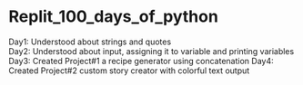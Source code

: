 # Replit_100_days_of_python
Day1: Understood about strings and quotes <br />
Day2: Understood about input, assigning it to variable and printing variables
Day3: Created Project#1 a recipe generator using concatenation
Day4: Created Project#2 custom story creator with colorful text output